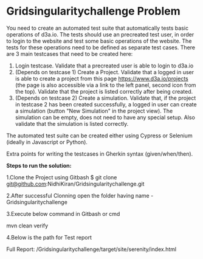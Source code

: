 # Gridsingularitychallenge Problem

You need to create an automated test suite that automatically tests basic operations of d3a.io. The tests should use an precreated test user, in order to login to the website and test some basic operations of the website. The tests for these operations need to be defined as separate test cases. There are 3 main testcases that need to be created here:

1. Login testcase. Validate that a precreated user is able to login to d3a.io
2. (Depends on testcase 1) Create a Project. Validate that a logged in user is able to create a project from this page https://www.d3a.io/projects (the page is also accessible via a link to the left panel, second icon from the top). Validate that the project is listed correctly after being created.
3. (Depends on testcase 2) Create a simulation. Validate that, if the project in testcase 2 has been created successfully, a logged in user can create a simulation (button "New Simulation" in the project view). The simulation can be empty, does not need to have any special setup. Also validate that the simulation is listed correctly.

The automated test suite can be created either using Cypress or Selenium (ideally in Javascript or Python).

Extra points for writing the testcases in Gherkin syntax (given/when/then).



**Steps to run the solution:**

1.Clone the Project using Gitbash 
$ git clone git@github.com:NidhiKiran/Gridsingularitychallenge.git


2.After successful Clonning open the folder having name - Gridsingularitychallenge

3.Execute below command in Gitbash or cmd

mvn clean verify

4.Below is the path for Test report

Full Report: /Gridsingularitychallenge/target/site/serenity/index.html
